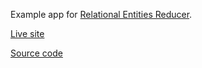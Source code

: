 Example app for [Relational Entities Reducer](https://github.com/brietsparks/relational-entities-reducer).

[Live site]()

[Source code](https://github.com/brietsparks/relational-entities-reducer) 